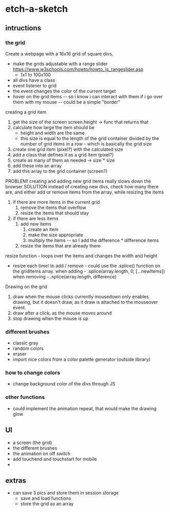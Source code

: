 # etch-a-sketch

## intructions

### the grid
Create a webpage with a 16x16 grid of square divs.
- make the grids adjustable with a range slider https://www.w3schools.com/howto/howto_js_rangeslider.asp
    - 1x1 to 100x100
- all divs have a class
- event listener to grid
- the event changes the color of the current target
- hover on the grid items -- so i know i can interact with them if i go over them with my mouse -- could be a simple "border"

creating a grid item
1. get the size of the screen
    screen.height -> func that returns that
1. calculate how large the item should be
    - height and width are the same
    - this size is equal to the length of the grid container divided by the number of grid items in a row - which is basically the grid size
1. create one grid item (pixel?) with the calculated size 
1. add a class that defines it as a grid item (pixel?)
1. create as many of them as needed -> size * size
1. add these into an array
1. add this array to the grid container (screen?)

PROBLEM!
creating and adding new grid items really slows down the browser
SOLUTION
instead of creating new divs, check how many there are, and either add or remove items from the array, while resizing the items
1. if there are more items in the current grid
    1. remove the items that overflow
    1. resize the items that should stay
1. if there are less items
    1. add new items
        1. create an item
        1. make the size appropriate
        1. multiply the items -- so I add the difference * difference items
    1. resize the items that are already there

resize function - loops over the items and changes the width and height
- resize each time!
to add / remove - could use the .splice() function on the gridItems array.
    when adding - .splice(array.length, 0, [...newItems])
    when removing - .splice(array.length, difference)

Drawing on the grid
1. draw when the mouse clicks
    currently mousedown only enables drawing, but it doesn't draw, as it draw is attached to the mouseover event.
1. draw after a click, as the mouse moves around
1. stop drawing when the mouse is up


### different brushes
- classic gray
- random colors
- eraser
- import nice colors from a color palette generator (outside library)

### how to change colors
- change background color of the divs through JS

### other functions
- could implement the animation repeat, that would make the drawing glow

## UI
- a screen (the grid)
- the different brushes
- the animation on off switch
- add touchend and touchstart for mobile
- 

## extras
- can save 3 pics and store them in session storage
    - save and load functions
    - store the grid as an array